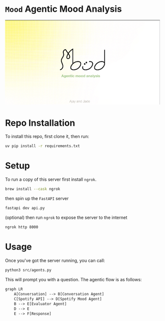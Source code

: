 # `Mood` Agentic Mood Analysis

![](./docs/mood.png)

# Repo Installation

To install this repo, first clone it, then run:

```bash
uv pip install -r requirements.txt
```

# Setup

To run a copy of this server first install `ngrok`. 

```bash
brew install --cask ngrok
```

then spin up the `FastAPI` server

```bash
fastapi dev api.py
```

(optional) then run `ngrok` to expose the server to the internet 

```bash
ngrok http 8000
```

# Usage

Once you've got the server running, you can call:

```bash
python3 src/agents.py
```

This will prompt you with a question. The agentic flow is as follows: 

```mermaid
graph LR
    A[Conversation] --> B[Conversation Agent]
    C[Spotify API] --> D[Spotify Mood Agent]
    B --> E[Evaluator Agent]
    D --> E
    E --> F[Response]
```
